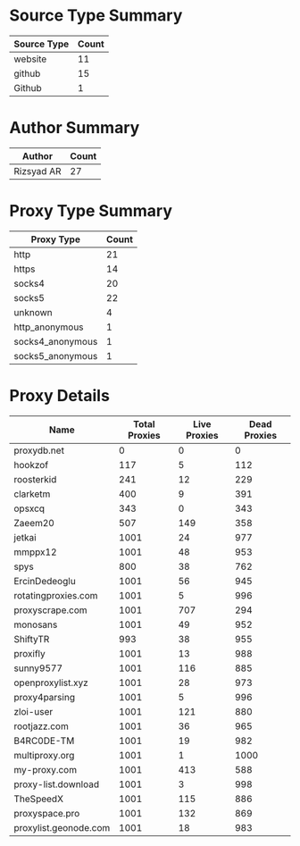 # Source Type Summary

| Source Type | Count |
|-------------|-------|
| website | 11 |
| github | 15 |
| Github | 1 |


# Author Summary

| Author | Count |
|--------|-------|
| Rizsyad AR | 27 |


# Proxy Type Summary

| Proxy Type | Count |
|------------|-------|
| http | 21 |
| https | 14 |
| socks4 | 20 |
| socks5 | 22 |
| unknown | 4 |
| http_anonymous | 1 |
| socks4_anonymous | 1 |
| socks5_anonymous | 1 |


# Proxy Details

| Name | Total Proxies | Live Proxies | Dead Proxies |
|------|---------------|--------------|---------------|
| proxydb.net | 0 | 0 | 0 |
| hookzof | 117 | 5 | 112 |
| roosterkid | 241 | 12 | 229 |
| clarketm | 400 | 9 | 391 |
| opsxcq | 343 | 0 | 343 |
| Zaeem20 | 507 | 149 | 358 |
| jetkai | 1001 | 24 | 977 |
| mmppx12 | 1001 | 48 | 953 |
| spys | 800 | 38 | 762 |
| ErcinDedeoglu | 1001 | 56 | 945 |
| rotatingproxies.com | 1001 | 5 | 996 |
| proxyscrape.com | 1001 | 707 | 294 |
| monosans | 1001 | 49 | 952 |
| ShiftyTR | 993 | 38 | 955 |
| proxifly | 1001 | 13 | 988 |
| sunny9577 | 1001 | 116 | 885 |
| openproxylist.xyz | 1001 | 28 | 973 |
| proxy4parsing | 1001 | 5 | 996 |
| zloi-user | 1001 | 121 | 880 |
| rootjazz.com | 1001 | 36 | 965 |
| B4RC0DE-TM | 1001 | 19 | 982 |
| multiproxy.org | 1001 | 1 | 1000 |
| my-proxy.com | 1001 | 413 | 588 |
| proxy-list.download | 1001 | 3 | 998 |
| TheSpeedX | 1001 | 115 | 886 |
| proxyspace.pro | 1001 | 132 | 869 |
| proxylist.geonode.com | 1001 | 18 | 983 |
